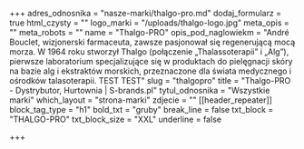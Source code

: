 +++
adres_odnosnika = "nasze-marki/thalgo-pro.md"
dodaj_formularz = true
html_czysty = ""
logo_marki = "/uploads/thalgo-logo.jpg"
meta_opis = ""
meta_robots = ""
name = "Thalgo-PRO"
opis_pod_naglowiekm = "André Bouclet, wizjonerski farmaceuta, zawsze pasjonował się regenerującą mocą morza. W 1964 roku stworzył Thalgo (połączenie „Thalassoterapii” i „Alg”), pierwsze laboratorium specjalizujące się w produktach do pielęgnacji skóry na bazie alg i ekstraktów morskich, przeznaczone dla świata medycznego i ośrodków talasoterapii. TEST TEST"
slug = "thalgopro"
title = "Thalgo-PRO - Dystrybutor, Hurtownia | S-brands.pl"
tytul_odnosnika = "Wszystkie marki"
which_layout = "strona-marki"
zdjecie = ""
[[header_repeater]]
block_tag_type = "h1"
bold_txt = "gruby"
break_line = false
txt_block = "THALGO-PRO"
txt_block_size = "XXL"
underline = false

+++
